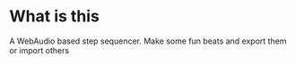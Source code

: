# What is this
A WebAudio based step sequencer. Make some fun beats and export them or import others